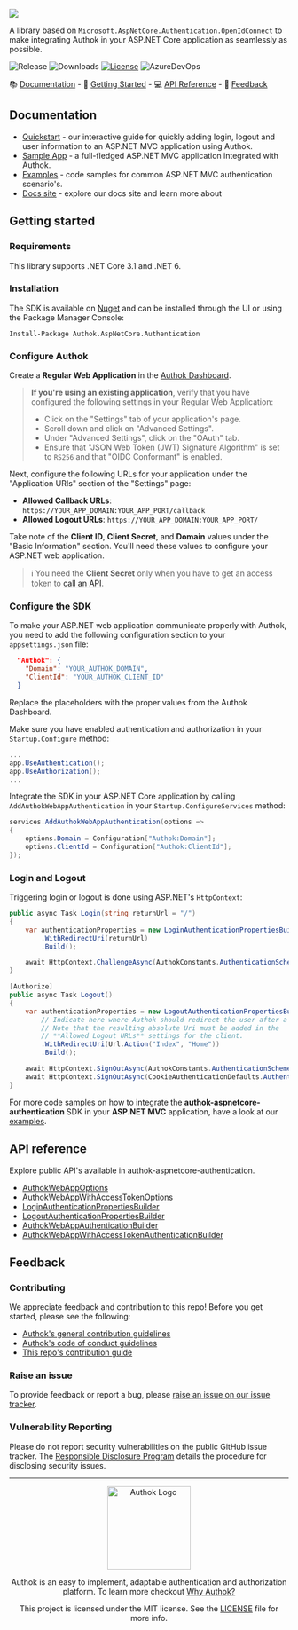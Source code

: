 ![](https://cdn.authok.cn/website/sdks/banners/authok-aspnetcore-authentication-banner.png)

A library based on `Microsoft.AspNetCore.Authentication.OpenIdConnect` to make integrating Authok in your ASP.NET Core application as seamlessly as possible.

![Release](https://img.shields.io/github/v/release/authok/authok-aspnetcore-authentication)
![Downloads](https://img.shields.io/nuget/dt/authok.aspnetcore.authentication)
[![License](https://img.shields.io/:license-MIT-blue.svg?style=flat)](https://opensource.org/licenses/MIT)
![AzureDevOps](https://img.shields.io/azure-devops/build/AuthokSDK/Authok.AspNetCore.Authentication/8)

:books: [Documentation](#documentation) - :rocket: [Getting Started](#getting-started) - :computer: [API Reference](#api-reference) - :speech_balloon: [Feedback](#feedback)

## Documentation

- [Quickstart](https://authok.cn/docs/quickstart/webapp/aspnet-core) - our interactive guide for quickly adding login, logout and user information to an ASP.NET MVC application using Authok.
- [Sample App](https://github.com/authok-samples/authok-aspnetcore-mvc-samples/tree/master/Quickstart/Sample) - a full-fledged ASP.NET MVC application integrated with Authok.
- [Examples](https://github.com/authok/authok-aspnetcore-authentication/blob/main/EXAMPLES.md) - code samples for common ASP.NET MVC authentication scenario's.
- [Docs site](https://www.authok.cn/docs) - explore our docs site and learn more about 

## Getting started
### Requirements

This library supports .NET Core 3.1 and .NET 6.

### Installation

The SDK is available on [Nuget](https://www.nuget.org/packages/Authok.AspNetCore.Authentication) and can be installed through the UI or using the Package Manager Console:

```
Install-Package Authok.AspNetCore.Authentication
```

### Configure Authok

Create a **Regular Web Application** in the [Authok Dashboard](https://mgmt.authok.cn/#/applications).

> **If you're using an existing application**, verify that you have configured the following settings in your Regular Web Application:
>
> - Click on the "Settings" tab of your application's page.
> - Scroll down and click on "Advanced Settings".
> - Under "Advanced Settings", click on the "OAuth" tab.
> - Ensure that "JSON Web Token (JWT) Signature Algorithm" is set to `RS256` and that "OIDC Conformant" is enabled.

Next, configure the following URLs for your application under the "Application URIs" section of the "Settings" page:

- **Allowed Callback URLs**: `https://YOUR_APP_DOMAIN:YOUR_APP_PORT/callback`
- **Allowed Logout URLs**: `https://YOUR_APP_DOMAIN:YOUR_APP_PORT/`

Take note of the **Client ID**, **Client Secret**, and **Domain** values under the "Basic Information" section. You'll need these values to configure your ASP.NET web application.

> :information_source: You need the **Client Secret** only when you have to get an access token to [call an API](#calling-an-api).

### Configure the SDK

To make your ASP.NET web application communicate properly with Authok, you need to add the following configuration section to your `appsettings.json` file:

```json
  "Authok": {
    "Domain": "YOUR_AUTHOK_DOMAIN",
    "ClientId": "YOUR_AUTHOK_CLIENT_ID"
  }
```

Replace the placeholders with the proper values from the Authok Dashboard.

Make sure you have enabled authentication and authorization in your `Startup.Configure` method:

```csharp
...
app.UseAuthentication();
app.UseAuthorization();
...
```

Integrate the SDK in your ASP.NET Core application by calling `AddAuthokWebAppAuthentication` in your `Startup.ConfigureServices` method:

```csharp
services.AddAuthokWebAppAuthentication(options =>
{
    options.Domain = Configuration["Authok:Domain"];
    options.ClientId = Configuration["Authok:ClientId"];
});
```

### Login and Logout
Triggering login or logout is done using ASP.NET's `HttpContext`:

```csharp
public async Task Login(string returnUrl = "/")
{
    var authenticationProperties = new LoginAuthenticationPropertiesBuilder()
        .WithRedirectUri(returnUrl)
        .Build();

    await HttpContext.ChallengeAsync(AuthokConstants.AuthenticationScheme, authenticationProperties);
}

[Authorize]
public async Task Logout()
{
    var authenticationProperties = new LogoutAuthenticationPropertiesBuilder()
        // Indicate here where Authok should redirect the user after a logout.
        // Note that the resulting absolute Uri must be added in the
        // **Allowed Logout URLs** settings for the client.
        .WithRedirectUri(Url.Action("Index", "Home"))
        .Build();

    await HttpContext.SignOutAsync(AuthokConstants.AuthenticationScheme, authenticationProperties);
    await HttpContext.SignOutAsync(CookieAuthenticationDefaults.AuthenticationScheme);
}
```

For more code samples on how to integrate the **authok-aspnetcore-authentication** SDK in your **ASP.NET MVC** application, have a look at our [examples](https://github.com/authok/authok-aspnetcore-authentication/blob/main/EXAMPLES.md).

## API reference
Explore public API's available in authok-aspnetcore-authentication.

- [AuthokWebAppOptions](https://authok.github.io/authok-aspnetcore-authentication/api/Authok.AspNetCore.Authentication.AuthokWebAppOptions.html)
- [AuthokWebAppWithAccessTokenOptions](https://authok.github.io/authok-aspnetcore-authentication/api/Authok.AspNetCore.Authentication.AuthokWebAppWithAccessTokenOptions.html)
- [LoginAuthenticationPropertiesBuilder](https://authok.github.io/authok-aspnetcore-authentication/api/Authok.AspNetCore.Authentication.LoginAuthenticationPropertiesBuilder.html)
- [LogoutAuthenticationPropertiesBuilder](https://authok.github.io/authok-aspnetcore-authentication/api/Authok.AspNetCore.Authentication.LogoutAuthenticationPropertiesBuilder.html)
- [AuthokWebAppAuthenticationBuilder](https://authok.github.io/authok-aspnetcore-authentication/api/Authok.AspNetCore.Authentication.AuthokWebAppAuthenticationBuilder.html)
- [AuthokWebAppWithAccessTokenAuthenticationBuilder](https://authok.github.io/authok-aspnetcore-authentication/api/Authok.AspNetCore.Authentication.AuthokWebAppWithAccessTokenAuthenticationBuilder.html)

## Feedback
### Contributing

We appreciate feedback and contribution to this repo! Before you get started, please see the following:

- [Authok's general contribution guidelines](https://github.com/authok/open-source-template/blob/master/GENERAL-CONTRIBUTING.md)
- [Authok's code of conduct guidelines](https://github.com/authok/open-source-template/blob/master/CODE-OF-CONDUCT.md)
- [This repo's contribution guide](https://github.com/authok/authok-aspnetcore-authentication/blob/main/CONTRIBUTING.md)

### Raise an issue

To provide feedback or report a bug, please [raise an issue on our issue tracker](https://github.com/authok/authok-aspnetcore-authentication/issues).

### Vulnerability Reporting

Please do not report security vulnerabilities on the public GitHub issue tracker. The [Responsible Disclosure Program](https://authok.cn/responsible-disclosure-policy) details the procedure for disclosing security issues.

---

<p align="center">
  <picture>
    <source media="(prefers-color-scheme: light)" srcset="https://cdn.authok.cn/website/sdks/logos/authok_light_mode.png"   width="150">
    <source media="(prefers-color-scheme: dark)" srcset="https://cdn.authok.cn/website/sdks/logos/authok_dark_mode.png" width="150">
    <img alt="Authok Logo" src="https://cdn.authok.cn/website/sdks/logos/authok_light_mode.png" width="150">
  </picture>
</p>
<p align="center">Authok is an easy to implement, adaptable authentication and authorization platform. To learn more checkout <a href="https://authok.cn/why-authok">Why Authok?</a></p>
<p align="center">
This project is licensed under the MIT license. See the <a href="https://github.com/authok/authok-aspnetcore-authentication/blob/main/LICENSE"> LICENSE</a> file for more info.</p>

